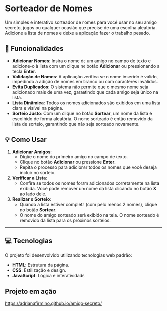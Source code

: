 # Sorteador de Nomes

Um simples e interativo sorteador de nomes para você usar no seu amigo secreto, jogos ou qualquer ocasião que precise de uma escolha aleatória. Adicione a lista de nomes e deixe a aplicação fazer o trabalho pesado.

## 🚀 Funcionalidades

-   **Adicionar Nomes**: Insira o nome de um amigo no campo de texto e adicione-o à lista com um clique no botão **Adicionar** ou pressionando a tecla **Enter**.
-   **Validação de Nomes**: A aplicação verifica se o nome inserido é válido, impedindo a adição de nomes em branco ou com caracteres inválidos.
-   **Evita Duplicados**: O sistema não permite que o mesmo nome seja adicionado mais de uma vez, garantindo que cada amigo seja único na lista.
-   **Lista Dinâmica**: Todos os nomes adicionados são exibidos em uma lista clara e visível na página.
-   **Sorteio Justo**: Com um clique no botão **Sortear**, um nome da lista é escolhido de forma aleatória. O nome sorteado é então removido da lista de sorteio, garantindo que não seja sorteado novamente.

## 💡 Como Usar

1.  **Adicionar Amigos**:
    -   Digite o nome do primeiro amigo no campo de texto.
    -   Clique no botão **Adicionar** ou pressione **Enter**.
    -   Repita o processo para adicionar todos os nomes que você deseja incluir no sorteio.
2.  **Verificar a Lista**:
    -   Confira se todos os nomes foram adicionados corretamente na lista exibida. Você pode remover um nome da lista clicando no botão **X** ao lado dele.
3.  **Realizar o Sorteio**:
    -   Quando a lista estiver completa (com pelo menos 2 nomes), clique no botão **Sortear**.
    -   O nome do amigo sorteado será exibido na tela. O nome sorteado é removido da lista para os próximos sorteios.

---

## 💻 Tecnologias

O projeto foi desenvolvido utilizando tecnologias web padrão:

-   **HTML**: Estrutura da página.
-   **CSS**: Estilização e design.
-   **JavaScript**: Lógica e interatividade.

## Projeto em ação 

https://adrianafirmino.github.io/amigo-secreto/

